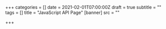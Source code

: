 +++
categories = []
date = 2021-02-01T07:00:00Z
draft = true
subtitle = ""
tags = []
title = "JavaScript API Page"
[banner]
src = ""

+++

